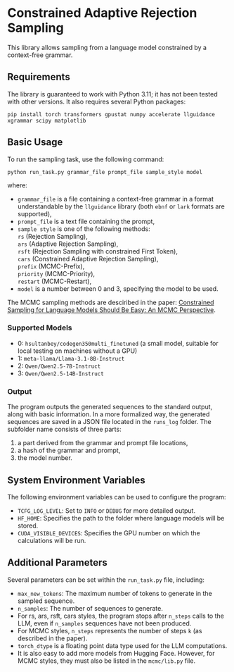 # Constrained Adaptive Rejection Sampling

This library allows sampling from a language model constrained by a context-free grammar.

## Requirements

The library is guaranteed to work with Python 3.11; it has not been tested with other versions.
It also requires several Python packages:

```pip install torch transformers gpustat numpy accelerate llguidance xgrammar scipy matplotlib```

## Basic Usage

To run the sampling task, use the following command:

```python run_task.py grammar_file prompt_file sample_style model```

where:
- `grammar_file` is a file containing a context-free grammar in a format understandable by the `llguidance` library (both `ebnf` or `lark` formats are supported),
- `prompt_file` is a text file containing the prompt,
- `sample style` is one of the following methods:  
  `rs` (Rejection Sampling),  
  `ars` (Adaptive Rejection Sampling),  
  `rsft` (Rejection Sampling with constrained First Token),  
  `cars` (Constrained Adaptive Rejection Sampling),  
  `prefix` (MCMC-Prefix),  
  `priority` (MCMC-Priority),  
  `restart` (MCMC-Restart),
- `model` is a number between 0 and 3, specifying the model to be used.

The MCMC sampling methods are desciribed in the paper: [Constrained Sampling for Language Models Should
Be Easy: An MCMC Perspective](https://arxiv.org/pdf/2506.05754).

### Supported Models

- 0: `hsultanbey/codegen350multi_finetuned` (a small model, suitable for local testing on machines without a GPU)
- 1: `meta-llama/Llama-3.1-8B-Instruct`
- 2: `Qwen/Qwen2.5-7B-Instruct`
- 3: `Qwen/Qwen2.5-14B-Instruct`

### Output

The program outputs the generated sequences to the standard output, along with basic information.
In a more formalized way, the generated sequences are saved in a JSON file located in the `runs_log` folder.
The subfolder name consists of three parts:
1. a part derived from the grammar and prompt file locations,
2. a hash of the grammar and prompt,
3. the model number.

## System Environment Variables

The following environment variables can be used to configure the program:
- `TCFG_LOG_LEVEL`: Set to `INFO` or `DEBUG` for more detailed output.
- `HF_HOME`: Specifies the path to the folder where language models will be stored.
- `CUDA_VISIBLE_DEVICES`: Specifies the GPU number on which the calculations will be run.

## Additional Parameters

Several parameters can be set within the `run_task.py` file, including:
- `max_new_tokens`: The maximum number of tokens to generate in the sampled sequence.
- `n_samples`: The number of sequences to generate.
- For rs, ars, rsft, cars styles, the program stops after `n_steps` calls to the LLM, even if `n_samples` sequences have not been produced.
- For MCMC styles, `n_steps` represents the number of steps `k` (as described in the paper).
- `torch_dtype` is a floating point data type used for the LLM computations.
- It is also easy to add more models from Hugging Face. However, for MCMC styles, they must also be listed in the `mcmc/lib.py` file.

